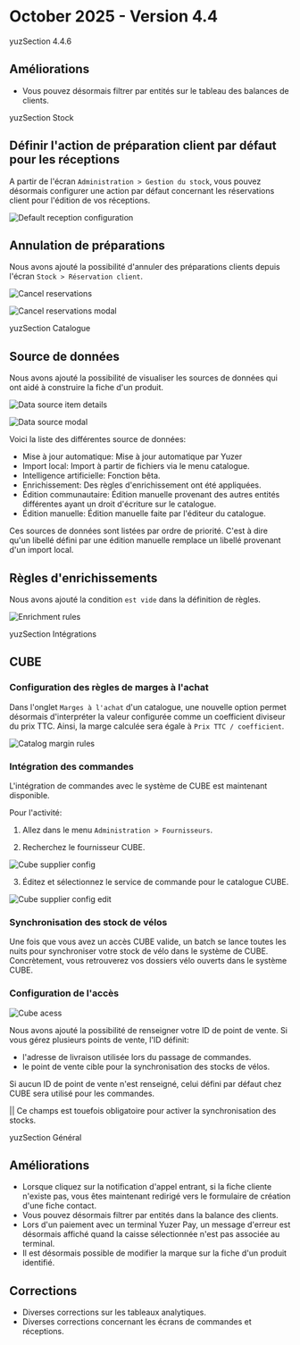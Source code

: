 # October 2025 - Version 4.4

yuzSection 4.4.6

## Améliorations

- Vous pouvez désormais filtrer par entités sur le tableau des balances de clients.

yuzSection Stock

## Définir l'action de préparation client par défaut pour les réceptions

A partir de l'écran `Administration > Gestion du stock`, vous pouvez désormais configurer une action par défaut concernant les réservations client pour l'édition de vos réceptions.

![Default reception configuration](https://raw.githubusercontent.com/yuzer-software/release-notes/master/release-notes/4.4/default-reception-configuration.webp?w=640px)

## Annulation de préparations

Nous avons ajouté la possibilité d'annuler des préparations clients depuis l'écran `Stock > Réservation client`.

![Cancel reservations](https://raw.githubusercontent.com/yuzer-software/release-notes/master/release-notes/4.4/cancel-reservations.webp?w=640px)

![Cancel reservations modal](https://raw.githubusercontent.com/yuzer-software/release-notes/master/release-notes/4.4/cancel-reservation-modal.webp?w=480px)

yuzSection Catalogue

## Source de données

Nous avons ajouté la possibilité de visualiser les sources de données qui ont aidé à construire la fiche d'un produit.

![Data source item details](https://raw.githubusercontent.com/yuzer-software/release-notes/master/release-notes/4.4/data-source-item-details.webp?w=640px)

![Data source modal](https://raw.githubusercontent.com/yuzer-software/release-notes/master/release-notes/4.4/data-source-modal.webp?w=640px)

Voici la liste des différentes source de données:

- Mise à jour automatique: Mise à jour automatique par Yuzer
- Import local: Import à partir de fichiers via le menu catalogue.
- Intelligence artificielle: Fonction bêta.
- Enrichissement: Des règles d'enrichissement ont été appliquées.
- Édition communautaire: Édition manuelle provenant des autres entités différentes ayant un droit d'écriture sur le catalogue.
- Édition manuelle: Édition manuelle faite par l'éditeur du catalogue.

Ces sources de données sont listées par ordre de priorité. C'est à dire qu'un libellé défini par une édition manuelle remplace un libellé provenant d'un import local.

## Règles d'enrichissements

Nous avons ajouté la condition `est vide` dans la définition de règles.

![Enrichment rules](https://raw.githubusercontent.com/yuzer-software/release-notes/master/release-notes/4.4/enrichment-rules-is-empty-condition.webp?w=480px)

yuzSection Intégrations

## CUBE

### Configuration des règles de marges à l'achat

Dans l'onglet `Marges à l'achat` d'un catalogue, une nouvelle option permet désormais d'interpréter la valeur configurée comme un coefficient diviseur du prix TTC.
Ainsi, la marge calculée sera égale à `Prix TTC / coefficient`.

![Catalog margin rules](https://raw.githubusercontent.com/yuzer-software/release-notes/master/release-notes/4.4/catalog-margin-rules.webp?w=640px)

### Intégration des commandes

L'intégration de commandes avec le système de CUBE est maintenant disponible.

Pour l'activité:

1. Allez dans le menu `Administration > Fournisseurs`.

2. Recherchez le fournisseur CUBE.

![Cube supplier config](https://raw.githubusercontent.com/yuzer-software/release-notes/master/release-notes/4.4/cube-supplier-config-1.webp?w=640px)

3. Éditez et sélectionnez le service de commande pour le catalogue CUBE.

![Cube supplier config edit](https://raw.githubusercontent.com/yuzer-software/release-notes/master/release-notes/4.4/cube-supplier-config-2.webp?w=640px)

### Synchronisation des stock de vélos

Une fois que vous avez un accès CUBE valide, un batch se lance toutes les nuits pour synchroniser votre stock de vélo dans le système de CUBE.
Concrètement, vous retrouverez vos dossiers vélo ouverts dans le système CUBE.

### Configuration de l'accès

![Cube acess](https://raw.githubusercontent.com/yuzer-software/release-notes/master/release-notes/4.4/cube-access.webp?w=480px)

Nous avons ajouté la possibilité de renseigner votre ID de point de vente.
Si vous gérez plusieurs points de vente, l'ID définit:

- l'adresse de livraison utilisée lors du passage de commandes.
- le point de vente cible pour la synchronisation des stocks de vélos.

Si aucun ID de point de vente n'est renseigné, celui défini par défaut chez CUBE sera utilisé pour les commandes.

|| Ce champs est touefois obligatoire pour activer la synchronisation des stocks.

yuzSection Général

## Améliorations

- Lorsque cliquez sur la notification d'appel entrant, si la fiche cliente n'existe pas, vous êtes maintenant redirigé vers le formulaire de création d'une fiche contact.
- Vous pouvez désormais filtrer par entités dans la balance des clients.
- Lors d'un paiement avec un terminal Yuzer Pay, un message d'erreur est désormais affiché quand la caisse sélectionnée n'est pas associée au terminal.
- Il est désormais possible de modifier la marque sur la fiche d'un produit identifié.

## Corrections

- Diverses corrections sur les tableaux analytiques.
- Diverses corrections concernant les écrans de commandes et réceptions.
